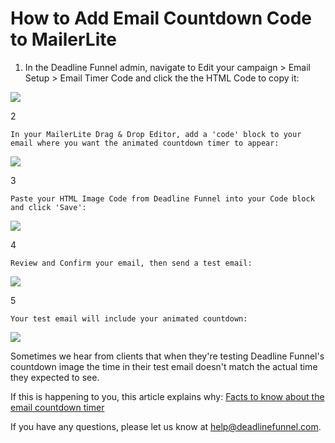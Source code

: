 # How to Add Email Countdown Code to MailerLite

1. In the Deadline Funnel admin, navigate to Edit your campaign &gt; Email Setup &gt; Email Timer Code and click the the HTML Code to copy it:

![](https://d33v4339jhl8k0.cloudfront.net/docs/assets/53974d6ce4b0c76107b109d1/images/5a7e20d22c7d3a4a4198ffd7/file-M1HGYZqGl5.png)

2

```text
In your MailerLite Drag & Drop Editor, add a 'code' block to your email where you want the animated countdown timer to appear:
```

![](https://d33v4339jhl8k0.cloudfront.net/docs/assets/53974d6ce4b0c76107b109d1/images/591b6ca00428634b4a33303f/file-%20cB2fyhgsMN.png)

3

```text
Paste your HTML Image Code from Deadline Funnel into your Code block and click 'Save':
```

![](https://d33v4339jhl8k0.cloudfront.net/docs/assets/53974d6ce4b0c76107b109d1/images/591b6d5a0428634b4a333046/file-8AAZfduW85.png)

4

```text
Review and Confirm your email, then send a test email:
```

![](https://d33v4339jhl8k0.cloudfront.net/docs/assets/53974d6ce4b0c76107b109d1/images/591b6e172c7d3a057f8924b2/file-5p1g1MGHaA.png)

5

```text
Your test email will include your animated countdown:
```

![](https://d33v4339jhl8k0.cloudfront.net/docs/assets/53974d6ce4b0c76107b109d1/images/591b6ea60428634b4a333051/file-%20MdJHAHjaFs.png)

Sometimes we hear from clients that when they're testing Deadline Funnel's countdown image the time in their test email doesn't match the actual time they expected to see.

If this is happening to you, this article explains why: [Facts to know about the email countdown timer](http://documentation.deadlinefunnel.com/article/366-facts-to-know-%20about-the-email-countdown)

If you have any questions, please let us know at [help@deadlinefunnel.com](mailto:mailto:help@deadlinefunnel.com).

